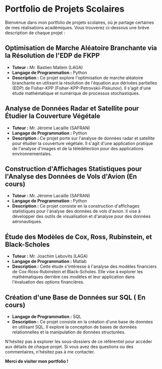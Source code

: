 # Portfolio de Projets Scolaires

Bienvenue dans mon portfolio de projets scolaires, où je partage certaines de mes réalisations académiques. Vous trouverez ci-dessous une brève description de chaque projet :

## Optimisation de Marche Aléatoire Branchante via la Résolution de l'EDP de FKPP
- **Tuteur :** Mr. Bastien Mallein (LAGA)
- **Langage de Programmation :** Python
- **Description :** Ce projet explore l'optimisation de marche aléatoire branchante en utilisant la résolution de l'équation aux dérivées partielles (EDP) de Fisher-KPP (Fisher-KPP-Petrovskii-Piskunov). Il s'agit d'une étude mathématique et numérique de processus stochastiques.

## Analyse de Données Radar et Satellite pour Étudier la Couverture Végétale
- **Tuteur :** Mr. Jérome Lacaille (SAFRAN)
- **Langage de Programmation :** Python
- **Description :** Ce projet porte sur l'analyse de données radar et satellite pour étudier la couverture végétale. Il s'agit d'une application pratique de l'analyse d'images et de la télédétection pour des applications environnementales.

## Construction d'Affichages Statistiques pour l'Analyse des Données de Vols d'Avion (En cours)
- **Tuteur :** Mr. Jérome Lacaille (SAFRAN)
- **Langage de Programmation :** Python
- **Description :** Ce projet consiste en la construction d'affichages statistiques pour l'analyse des données de vols d'avion. Il vise à développer des outils de visualisation et d'analyse pour des données aéronautiques.

## Étude des Modèles de Cox, Ross, Rubinstein, et Black-Scholes
- **Tuteur :** Mr. Joachim Lebovits (LAGA)
- **Langage de Programmation :** Matlab
- **Description :** Cette étude s'intéresse à l'analyse des modèles financiers de Cox-Ross-Rubinstein et Black-Scholes. Elle vise à explorer les mathématiques derrière ces modèles et leur application dans l'évaluation des options financières.

## Création d'une Base de Données sur SQL ( En cours)
- **Langage de Programmation :** SQL
- **Description :** Ce projet consiste en la création d'une base de données en utilisant SQL. Il explore la conception de bases de données relationnelles et la manipulation de données structurées.

N'hésitez pas à explorer les sous-dossiers de ce référentiel pour accéder aux détails de chaque projet. Si vous avez des questions ou des commentaires, n'hésitez pas à me contacter.

**Merci de visiter mon portfolio !**
